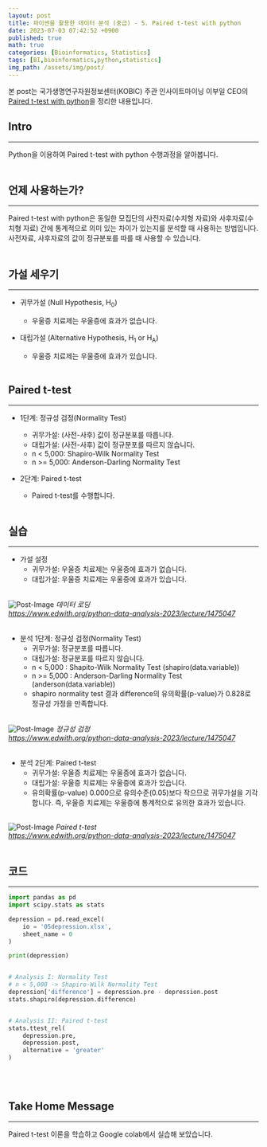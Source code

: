 ```yaml
---
layout: post
title: 파이썬을 활용한 데이터 분석 (중급) - 5. Paired t-test with python
date: 2023-07-03 07:42:52 +0900
published: true
math: true
categories: [Bioinformatics, Statistics]
tags: [BI,bioinformatics,python,statistics]
img_path: /assets/img/post/
---
```


본 post는 국가생명연구자원정보센터(KOBIC) 주관 인사이트마이닝 이부일 CEO의 [Paired t-test with python](https://www.edwith.org/python-data-analysis-2023/lecture/1475047, "Paired t-test with python")을 정리한 내용입니다.


## Intro
***

Python을 이용하여 Paired t-test with python 수행과정을 알아봅니다.
<br><br>


## 언제 사용하는가?
***

Paired t-test with python은 동일한 모집단의 사전자료(수치형 자료)와 사후자료(수치형 자료) 간에 통계적으로 의미 있는 차이가 있는지를 분석할 때 사용하는 방법입니다. 사전자료, 사후자료의 값이 정규분포를 따를 때 사용할 수 있습니다.
<br><br>


## 가설 세우기
***

* 귀무가설 (Null Hypothesis, H<sub>0</sub>)
    * 우울증 치료제는 우울증에 효과가 없습니다.

* 대립가설 (Alternative Hypothesis, H<sub>1</sub> or H<sub>A</sub>)
    * 우울증 치료제는 우울증에 효과가 있습니다.
<br><br>


## Paired t-test
***

* 1단계: 정규성 검정(Normality Test)
    * 귀무가설: (사전-사후) 값이 정규분포를 따릅니다.
    * 대립가설: (사전-사후) 값이 정규분포를 따르지 않습니다.
    * n < 5,000: Shapiro-Wilk Normality Test
    * n >= 5,000: Anderson-Darling Normality Test

* 2단계: Paired t-test
    * Paired t-test를 수행합니다.
<br><br>


## 실습
***

* 가설 설정
    * 귀무가설: 우울증 치료제는 우울증에 효과가 없습니다.
    * 대립가설: 우울증 치료제는 우울증에 효과가 있습니다.
<br><br>


![Post-Image](Python_Data_Analysis16.png)
_데이터 로딩<br>
https://www.edwith.org/python-data-analysis-2023/lecture/1475047_
<br><br>


* 분석 1단계: 정규성 검정(Normality Test)
    * 귀무가설: 정규분포를 따릅니다.
    * 대립가설: 정규분포를 따르지 않습니다.
    * n < 5,000 : Shapito-Wilk Normality Test (shapiro(data.variable))
    * n >= 5,000 : Anderson-Darling Normality Test (anderson(data.variable))
    * shapiro normality test 결과 difference의 유의확률(p-value)가 0.828로 정규성 가정을 만족합니다.
<br><br>


![Post-Image](Python_Data_Analysis17.png)
_정규성 검정<br>
https://www.edwith.org/python-data-analysis-2023/lecture/1475047_
<br><br>


* 분석 2단계: Paired t-test
    * 귀무가설: 우울증 치료제는 우울증에 효과가 없습니다.
    * 대립가설: 우울증 치료제는 우울증에 효과가 있습니다.
    * 유의확률(p-value) 0.000으로 유의수준(0.05)보다 작으므로 귀무가설을 기각합니다. 즉, 우울증 치료제는 우울증에 통계적으로 유의한 효과가 있습니다.
<br><br>


![Post-Image](Python_Data_Analysis18.png)
_Paired t-test<br>
https://www.edwith.org/python-data-analysis-2023/lecture/1475047_
<br><br>


## 코드
***

```python
import pandas as pd
import scipy.stats as stats

depression = pd.read_excel(
    io = '05depression.xlsx',
    sheet_name = 0
)

print(depression)


# Analysis I: Normality Test
# n < 5,000 -> Shapiro-Wilk Normality Test
depression['difference'] = depression.pre - depression.post
stats.shapiro(depression.difference)


# Analysis II: Paired t-test
stats.ttest_rel(
    depression.pre,
    depression.post,
    alternative = 'greater'
)
```
<br><br>


## Take Home Message
***

Paired t-test 이론을 학습하고 Google colab에서 실습해 보았습니다.
<br><br>